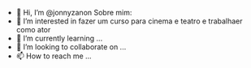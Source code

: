 - 👋 Hi, I’m @jonnyzanon
Sobre mim:
- 👀 I’m interested in fazer um curso para cinema e teatro  e trabalhaer como ator
- 🌱 I’m currently learning ...
- 💞️ I’m looking to collaborate on ...
- 📫 How to reach me ...

<!---
jonnyzanon/jonnyzanon is a ✨ special ✨ repository because its `README.md` (this file) appears on your GitHub profile.
You can click the Preview link to take a look at your changes.
--->
